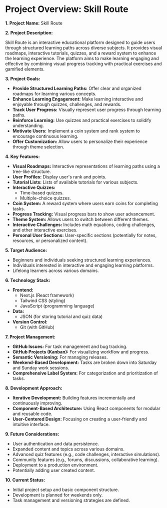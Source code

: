 # Project Overview: Skill Route

**1. Project Name:** Skill Route

**2. Project Description:**

Skill Route is an interactive educational platform designed to guide users through structured learning paths across diverse subjects. It provides visual roadmaps, interactive tutorials, quizzes, and a reward system to enhance the learning experience. The platform aims to make learning engaging and effective by combining visual progress tracking with practical exercises and gamified elements.

**3. Project Goals:**

* **Provide Structured Learning Paths:** Offer clear and organized roadmaps for learning various concepts.
* **Enhance Learning Engagement:** Make learning interactive and enjoyable through quizzes, challenges, and rewards.
* **Track User Progress:** Visually represent user progress through learning paths.
* **Reinforce Learning:** Use quizzes and practical exercises to solidify understanding.
* **Motivate Users:** Implement a coin system and rank system to encourage continuous learning.
* **Offer Customization:** Allow users to personalize their experience through theme selection.

**4. Key Features:**

* **Visual Roadmaps:** Interactive representations of learning paths using a tree-like structure.
* **User Profiles:** Display user's rank and points.
* **Tutorial Lists:** Lists of available tutorials for various subjects.
* **Interactive Quizzes:**
    * Time-based quizzes.
    * Multiple-choice quizzes.
* **Coin System:** A reward system where users earn coins for completing tasks.
* **Progress Tracking:** Visual progress bars to show user advancement.
* **Theme System:** Allows users to switch between different themes.
* **Interactive Challenges:** Includes math equations, coding challenges, and other interactive exercises.
* **Personal User Sections:** User-specific sections (potentially for notes, resources, or personalized content).

**5. Target Audience:**

* Beginners and individuals seeking structured learning experiences.
* Individuals interested in interactive and engaging learning platforms.
* Lifelong learners across various domains.

**6. Technology Stack:**

* **Frontend:**
    * Next.js (React framework)
    * Tailwind CSS (styling)
    * JavaScript (programming language)
* **Data:**
    * JSON (for storing tutorial and quiz data)
* **Version Control:**
    * Git (with GitHub)

**7. Project Management:**

* **GitHub Issues:** For task management and bug tracking.
* **GitHub Projects (Kanban):** For visualizing workflow and progress.
* **Semantic Versioning:** For managing releases.
* **Weekend-Based Development:** Tasks are broken down into Saturday and Sunday work sessions.
* **Comprehensive Label System:** For categorization and prioritization of tasks.

**8. Development Approach:**

* **Iterative Development:** Building features incrementally and continuously improving.
* **Component-Based Architecture:** Using React components for modular and reusable code.
* **User-Centered Design:** Focusing on creating a user-friendly and intuitive interface.

**9. Future Considerations:**

* User authentication and data persistence.
* Expanded content and topics across various domains.
* Advanced quiz features (e.g., code challenges, interactive simulations).
* Community features (e.g., forums, discussions, collaborative learning).
* Deployment to a production environment.
* Potentially adding user created content.

**10. Current Status:**

* Initial project setup and basic component structure.
* Development is planned for weekends only.
* Task management and versioning strategies are defined.
